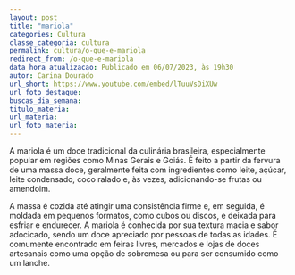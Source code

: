 ```yaml
---
layout: post
title: "mariola"
categories: Cultura
classe_categoria: cultura
permalink: cultura/o-que-e-mariola
redirect_from: /o-que-e-mariola
data_hora_atualizacao: Publicado em 06/07/2023, às 19h30
autor: Carina Dourado
url_short: https://www.youtube.com/embed/lTuuVsDiXUw
url_foto_destaque: 
buscas_dia_semana: 
titulo_materia: 
url_materia: 
url_foto_materia: 
---
```

A mariola é um doce tradicional da culinária brasileira, especialmente popular em regiões como Minas Gerais e Goiás. É feito a partir da fervura de uma massa doce, geralmente feita com ingredientes como leite, açúcar, leite condensado, coco ralado e, às vezes, adicionando-se frutas ou amendoim. 

A massa é cozida até atingir uma consistência firme e, em seguida, é moldada em pequenos formatos, como cubos ou discos, e deixada para esfriar e endurecer. A mariola é conhecida por sua textura macia e sabor adocicado, sendo um doce apreciado por pessoas de todas as idades. É comumente encontrado em feiras livres, mercados e lojas de doces artesanais como uma opção de sobremesa ou para ser consumido como um lanche.

